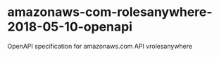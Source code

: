 # amazonaws-com-rolesanywhere-2018-05-10-openapi
OpenAPI specification for amazonaws.com API vrolesanywhere
